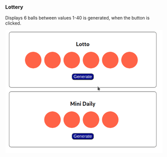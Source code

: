 ### Lottery
Displays 6 balls between values 1-40 is generated, when the button is clicked.

![Dice](Loto.gif)